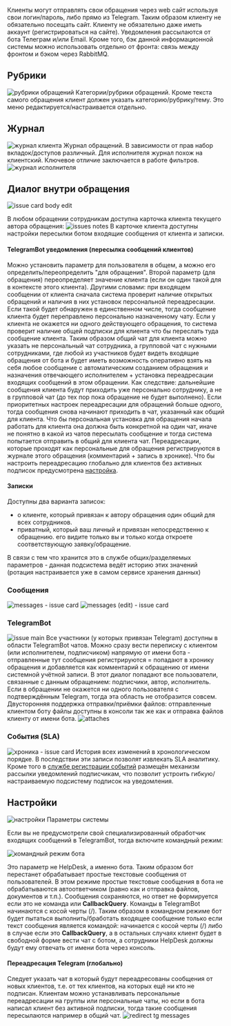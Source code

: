 Клиенты могут отправлять свои обращения через web сайт используя свои логин/пароль, либо прямо из Telegram. Таким образом клиенту не обязательно посещать сайт. Клиенту не обязательно даже иметь аккаунт (регистрироваться на сайте). Уведомления рассылаются от бота Телеграм и/или Email.
Кроме того, бэк данной информационной системы можно использовать отдельно от фронта: связь между фронтом и бэком через RabbitMQ.

## Рубрики
![рубрики обращений](img/rubric-view.png)
Категории/рубрики обращений. Кроме текста самого обращения клиент должен указать категорию/рубрику/тему. Это меню редактируется/настраивается отдельно.

## Журнал
![журнал клиента](img/journal.png)
Журнал обращений. В зависимости от прав набор вкладок/доступов различный.
Для исполнителя журнал похож на клиентский. Ключевое отличие заключается в работе фильтров.
![журнал исполнителя](img/journal-executor.png)

## Диалог внутри обращения
![issue card body edit](img/issue-card-edit-body.png)

В любом обращении сотрудникам доступна карточка клиента текущего автора обращения:
![issues notes](img/issues-notes.png)
В карточке клиента доступны настройки пересылки ботом входящие сообщения от клиента и записки.

#### TelegramBot уведомления (пересылка сообщений клиентов)
Можно установить параметр для пользователя в общем, а можно его определить/переопределить "для обращения". Второй параметр (для обращения) переопределяет значение клиента (если он один такой для в контексте этого клиента).
Другими словами: при входящем сообщении от клиента сначала система проверит наличие открытых обращений и наличия в них установок персональной переадресации. Если такой будет обнаружен в единственном числе, тогда сообщение клиента будет переправлено персонально назначенному чату. Если у клиента не окажется ни одного действующего обращения, то система проверит наличие общей подписки для клиента что бы переслать туда сообщение клиента. Таким образом общий чат для клиента можно указать не персональный чат сотрудника, а групповой чат с нужными сотрудниками, где любой из участников будет видеть входящие обращения от бота и будет иметь возможность оперативно взять на себя любое сообщение с автоматическим созданием обращения и назначения отвечающего исполнителем + установка переадресации входящих сообщений в этом обращении. Как следствие: дальнейшие сообщения клиента будут приходить уже персонально сотруднику, а не в групповой чат (до тех пор пока обращение не будет выполнено). Если приоритетных настроек переадресации для обращений больше одного, тогда сообщения снова начинают приходить в чат, указанный как общий для клиента. Что бы персональная установка для обращения начала работать для клиента она должна быть конкретной на один чат, иначе не понятно в какой из чатов пересылать сообщение и тогда система попытается отправить в общий для клиента чат.
Переадресации, которые проходят как персональные для обращения регистрируются в журнале этого обращения (комментарий + запись в хронике). Что бы настроить переадресацию глобально для клиентов без активных подписок предусмотрена [настройка](https://github.com/badhitman/DesignerApp/tree/main/HelpdeskService#%D0%BF%D0%B5%D1%80%D0%B5%D0%B0%D0%B4%D1%80%D0%B5%D1%81%D0%B0%D1%86%D0%B8%D1%8F-telegram-%D0%B3%D0%BB%D0%BE%D0%B1%D0%B0%D0%BB%D1%8C%D0%BD%D0%BE).

#### Записки
Доступны два варианта записок:
- о клиенте, который привязан к автору обращения один общий для всех сотрудников.
- приватный, который ваш личный и привязан непосредственно к обращению. его видите только вы и только когда откроете соответствующую заявку/обращение.

В связи с тем что хранится это в службе общих/разделяемых параметров - данная подсистема ведёт историю этих значений (ротация настраивается уже в самом сервисе хранения данных)

### Сообщения
![messages - issue card](img/issue-card-messages.png)
![messages (edit) - issue card](img/issue-card-messages-edit.png)

### TelegramBot
![issue main](img/issue-main.png)
Все участники (у которых привязан Telegram) доступны в области TelegramBot чатов. Можно сразу вести переписку с клиентом (или исполнителем, подписчиком) напрямую от имени бота - отправленные тут сообщения регистрируются = попадают в хронику обращения и добавляется как комментарий к обращению от имени системной учётной записи. В этот диалог попадают все пользователи, связанные с данным обращением: подписчики, автор, исполнитель. Если в обращении не окажется ни одного пользователя с подтверждённым Telegram, тогда эта область не отобразится совсем.
Двусторонняя поддержка отправки/приёмки файлов: отправленные клиентом боту файлы доступны в консоли так же как и отправка файлов клиенту от имени бота.
![attaches](img/telegram-messages-attaches.png)

### События (SLA)
![хроника - issue card](img/issue-card-pulse-journal.png)
История всех изменений в хронологическом порядке. В последствии эти записи позволят извлекать SLA аналитику. Кроме того в [службе регистрации событий](/HelpdeskService/Services/Receives/issues/pulse/PulseIssueReceive.cs) размещён механизм рассылки уведомлений подписчикам, что позволит устроить гибкую/настраиваемую подсистему подписок на уведомления.

## Настройки
![настройки](img/configs.png)
Параметры системы

Если вы не предусмотрели свой специализированный обработчик входящих сообщений в TelegramBot, тогда включите командный режим:

![командный режим бота](img/config-tg-command-mode.png)

Это параметр не HelpDesk, а именно бота. Таким образом бот перестанет обрабатывает простые текстовые сообщения от пользователей. В этом режиме простые текстовые сообщения в бота не обрабатываются автоответчиком (равно как и отправка файлов, документов и т.п.). Сообщения сохраняются, но ответ не формируется если это не команда или **CallbackQuery**. Команды в TelegramBot начинаются с косой черты (/). Таким образом в командном режиме бот будет пытаться выполнить/бработать входящее сообщение только если текст сообщения является командой: начинается с косой черты (/) либо в случае если это **CallbackQuery**, а в остальных случаях клиент будет в свободной форме вести чат с ботом, а сотрудники HelpDesk должны будут ему отвечать от имени бота через консоль.

#### Переадресация Telegram (глобально)
Следует указать чат в который будут переадресованы сообщения от новых клиентов, т.е. от тех клиентов, на которых ещё ни кто не подписан. Клиентам можно устанавливать персональные переадресации на группы или персональные чаты, но если в бота написал клиент без активной подписки, тогда такие сообщения пересылаются например в общий чат.
![redirect tg messages](img/config-helpdesk-anon.png)